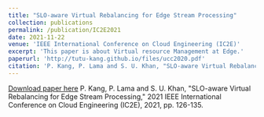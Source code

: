 ```yaml
---
title: "SLO-aware Virtual Rebalancing for Edge Stream Processing"
collection: publications
permalink: /publication/IC2E2021
date: 2021-11-22
venue: 'IEEE International Conference on Cloud Engineering (IC2E)'
excerpt: 'This paper is about Virtual resource Management at Edge.'
paperurl: 'http://tutu-kang.github.io/files/ucc2020.pdf'
citation: 'P. Kang, P. Lama and S. U. Khan, "SLO-aware Virtual Rebalancing for Edge Stream Processing," 2021 IEEE International Conference on Cloud Engineering (IC2E), 2021, pp. 126-135.'
---
```


[Download paper here](http://tutu-kang.github.io/files/ic2e2021.pdf)
P. Kang, P. Lama and S. U. Khan, "SLO-aware Virtual Rebalancing for Edge Stream Processing," 2021 IEEE International Conference on Cloud Engineering (IC2E), 2021, pp. 126-135.

